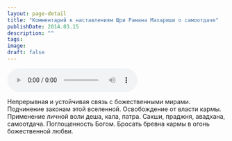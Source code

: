 ```yaml
---
layout: page-detail
title: "Комментарий к наставлениям Шри Рамана Махариши о самоотдаче"
publishDate: 2014.03.15
description: ""
tags:
image:
draft: false
---
```


<audio title="2014.03.15 - Комментарий к наставлениям Шри Рамана Махариши о самоотдаче.mp3" src="/upload/iblock/5f3/5f30a8eff97b4789edcf2d79bdb61cc8.mp3" controls=""></audio>

 Непрерывная и устойчивая связь с божественными мирами. Подчинение законам этой вселенной. Освобождение от власти кармы. Применение личной воли деша, кала, патра. Сакши, праджня, авадхана, самоотдача. Поглощенность Богом. Бросать бревна кармы в огонь божественной любви. 

  
